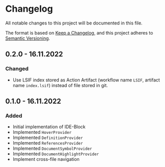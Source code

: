 # Changelog

All notable changes to this project will be documented in this file.

The format is based on [Keep a Changelog](https://keepachangelog.com/en/1.0.0/),
and this project adheres to [Semantic Versioning](https://semver.org/spec/v2.0.0.html).

## 0.2.0 - 16.11.2022

### Changed

- Use LSIF index stored as Action Artifact (workflow name `LSIF`, artifact name `index.lsif`) instead of file stored in git.

## 0.1.0 - 16.11.2022

### Added

- Initial implementation of IDE-Block
- Implemented `HoverProvider`
- Implemented `DefinitionProvider`
- Implemented `ReferencesProvider`
- Implemented `DocumentSymbolProvider`
- Implemented `DocumentHighlightProvider`
- Implement cross-file navigation
